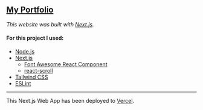[My Portfolio](https://my-portfolio-santiagoguastavino.vercel.app/)
---

_This website was built with [Next.js](https://nextjs.org/)._  

#### For this project I used:

- [Node.js](https://nodejs.org)
- [Next.js](https://nextjs.org/)
  - [Font Awesome React Component](https://fontawesome.com/v5/docs/web/use-with/react)
  - [react-scroll](https://www.npmjs.com/package/react-scroll)
- [Tailwind CSS](https://tailwindcss.com/)
- [ESLint](https://www.npmjs.com/package/eslint)

---

This Next.js Web App has been deployed to [Vercel](https://vercel.com/).  
